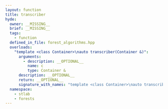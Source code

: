 ```yaml
---
layout: function
title: transcriber
hyde:
  owner: __MISSING__
  brief: __MISSING__
  tags:
    - function
  defined_in_file: forest_algorithms.hpp
  overloads:
    "template <class Container>\nauto transcriber(Container &)":
      arguments:
        - description: __OPTIONAL__
          name: c
          type: Container &
      description: __OPTIONAL__
      return: __OPTIONAL__
      signature_with_names: "template <class Container>\nauto transcriber(Container & c)"
  namespace:
    - stlab
    - forests
---
```

